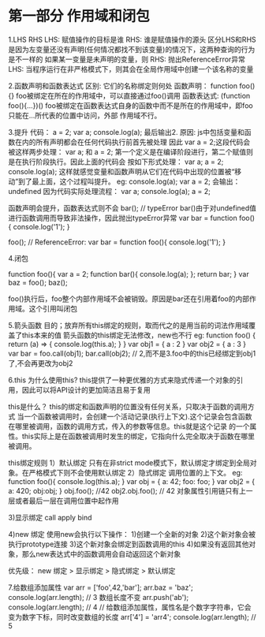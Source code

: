 # 第一部分  作用域和闭包
1.LHS  RHS
LHS: 赋值操作的目标是谁
RHS: 谁是赋值操作的源头
区分LHS和RHS是因为左变量还没有声明(任何情况都找不到该变量)的情况下，这两种查询的行为是不一样的
如果某一变量是未声明的变量，则
RHS: 抛出ReferenceError异常
LHS: 当程序运行在非严格模式下，则其会在全局作用域中创建一个该名称的变量

2.函数声明和函数表达式
区别: 它们的名称绑定则何处
函数声明： function  foo() {}  foo被绑定在所在的作用域中，可以直接通过foo()调用
函数表达式: (function foo(){...})()   foo被绑定在函数表达式自身的函数中而不是所在的作用域中，即foo只能在...所代表的位置中访问，外部
作用域不行。

3.提升
代码：
a = 2;
var a;
console.log(a);
最后输出2.
原因: js中包括变量和函数在内的所有声明都会在任何代码执行前首先被处理
因此  var a = 2;这段代码会被这样两步处理： var a; 和 a = 2;  第一个定义是在编译阶段进行，第二个赋值则是在执行阶段执行。因此上面的代码会
按如下形式处理：
var a;
a = 2;
console.log(a);
这样就感觉变量和函数声明从它们在代码中出现的位置被“移动”到了最上面，这个过程叫提升。
eg:
console.log(a);
var a = 2;
会输出： undefined
因为代码实际处理流程：
var a;
console.log(a);
a = 2;

函数声明会提升，函数表达式则不会
bar();  // typeError   bar()由于对undefined值进行函数调用而导致非法操作，因此抛出typeError异常
var bar = function foo(){
    console.log('1');
}

foo();  // ReferenceError:
var bar = function foo(){
    console.log('1');
}

4.闭包

function foo(){
    var a = 2;
    function bar(){
        console.log(a);
    };
    return bar;
}
var baz = foo();
baz();

foo()执行后，foo整个内部作用域不会被销毁。原因是bar还在引用着foo的内部作用域。这个引用叫闭包

5.箭头函数
目的；放弃所有this绑定的规则，取而代之的是用当前的词法作用域覆盖了this本来的值
箭头函数的this绑定无法修改，new也不行
eg:
function foo() {
    return (a) => {
        console.log(this.a);
    }
}
var obj1 = {
    a : 2
}
var obj2 = {
    a : 3
}
var bar = foo.call(obj1);
bar.call(obj2); // 2,而不是3.foo中的this已经绑定到obj1了,不会再更改为obj2

6.this
为什么使用this?
this提供了一种更优雅的方式来隐式传递一个对象的引用，因此可以将API设计的更加简洁且易于复用

this是什么？
this的绑定和函数声明的位置没有任何关系，只取决于函数的调用方式
当一个函数被调用时，会创建一个活动记录(执行上下文).这个记录会包含函数在哪里被调用，函数的调用方式，传入的参数等信息。this就是这个记录
的一个属性。this实际上是在函数被调用时发生的绑定，它指向什么完全取决于函数在哪里被调用。

this绑定规则
1）默认绑定
只有在非strict mode模式下，默认绑定才绑定到全局对象。在严格模式下则不会使用默认绑定
2）隐式绑定
调用位置的上下文。
eg:
function foo(){
    console.log(this.a);
}
var obj = {
    a: 42;
    foo: foo;
}
var obj2 = {
    a: 420;
    obj:obj;
}
obj.foo();   //42
obj2.obj.foo(); // 42
对象属性引用链只有上一层或者最后一层在调用位置中起作用

3)显示绑定
call  apply bind

4)new 绑定
使用new会执行以下操作：
1)创建一个全新的对象
2)这个新对象会被执行prototype连接
3)这个新对象会绑定到函数调用的this
4)如果没有返回其他对象，那么new表达式中的函数调用会自动返回这个新对象

优先级：
new 绑定 > 显示绑定 > 隐式绑定 > 默认绑定


7.给数组添加属性
var arr = ['foo',42,'bar'];
arr.baz = 'baz';
console.log(arr.length);  // 3 数组长度不变
arr.push('ab');
console.log(arr.length);  // 4
// 给数组添加属性，属性名是个数字字符串，它会变为数字下标，同时改变数组的长度
arr['4'] = 'arr4';
console.log(arr.length);   // 5